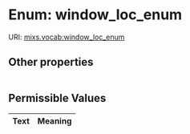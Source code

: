 
# Enum: window_loc_enum




URI: [mixs.vocab:window_loc_enum](https://w3id.org/mixs/vocab/window_loc_enum)


## Other properties

|  |  |  |
| --- | --- | --- |

## Permissible Values

| Text | Meaning |
| :--- | --------: |

